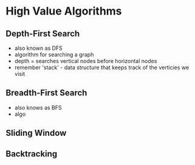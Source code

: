 # High Value Algorithms

## Depth-First Search

* also known as DFS
* algorithm for searching a graph 
* depth = searches vertical nodes before horizontal nodes
* remember 'stack' - data structure that keeps track of the verticies we visit 

## Breadth-First Search

* also knows as BFS
* algo

## Sliding Window

## Backtracking
